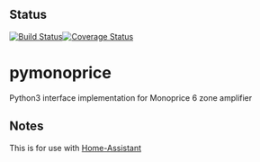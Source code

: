 ## Status
[![Build Status](https://travis-ci.org/etsinko/pymonoprice.svg?branch=master)](https://travis-ci.org/etsinko/pymonoprice)[![Coverage Status](https://coveralls.io/repos/github/etsinko/pymonoprice/badge.svg)](https://coveralls.io/github/etsinko/pymonoprice)

# pymonoprice
Python3 interface implementation for Monoprice 6 zone amplifier

## Notes
This is for use with [Home-Assistant](http://home-assistant.io)
